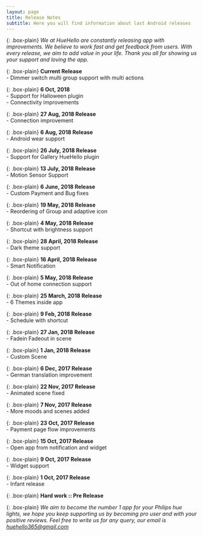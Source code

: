 ```yaml
---
layout: page
title: Release Notes
subtitle: Here you will find information about last Android releases
---
```


{: .box-plain}
*We at HueHello are constantly releasing app with improvements. We believe to work fast and get feedback from users. With every release, we aim to add value in your life. Thank you all for showing us your support and loving the app.*

{: .box-plain}
 **Current Release**<br/> - Dimmer switch multi group support with multi actions

{: .box-plain}
 **6 Oct, 2018**<br/> - Support for Halloween plugin<br/> - Connectivity improvements


{: .box-plain}
 **27 Aug, 2018 Release**<br/> - Connection improvement

{: .box-plain}
 **6 Aug, 2018 Release**<br/> - Android wear support

 {: .box-plain}
 **26 July, 2018 Release**<br/> - Support for Gallery HueHello plugin

 {: .box-plain}
 **13 July, 2018 Release**<br/> - Motion Sensor Support

 {: .box-plain}
 **6 June, 2018 Release**<br/> - Custom Payment and Bug fixes

{: .box-plain}
 **19 May, 2018 Release**<br/> - Reordering of Group and adaptive icon 

 {: .box-plain}
 **4 May, 2018 Release**<br/> - Shortcut with brightness support

 {: .box-plain}
 **28 April, 2018 Release**<br/> - Dark theme support

 {: .box-plain}
 **16 April, 2018 Release**<br/> - Smart Notification

 {: .box-plain}
 **5 May, 2018 Release**<br/> - Out of home connection support

 {: .box-plain}
 **25 March, 2018 Release**<br/> - 6 Themes inside app

  {: .box-plain}
 **9 Feb, 2018 Release**<br/> - Schedule with shortcut

  {: .box-plain}
 **27 Jan, 2018 Release**<br/> - Fadein Fadeout in scene

  {: .box-plain}
 **1 Jan, 2018 Release**<br/> - Custom Scene

  {: .box-plain}
 **6 Dec, 2017 Release**<br/> - German translation improvement

  {: .box-plain}
 **22 Nov, 2017 Release**<br/> - Animated scene fixed

  {: .box-plain}
 **7 Nov, 2017 Release**<br/> - More moods and scenes added

 {: .box-plain}
 **23 Oct, 2017 Release**<br/> - Payment page flow improvements

 {: .box-plain}
 **15 Oct, 2017 Release**<br/> - Open app from notification and widget

 {: .box-plain}
 **9 Oct, 2017 Release**<br/> - Widget support

{: .box-plain}
**1 Oct, 2017 Release**<br/> - Infant release

{: .box-plain}
**Hard work :: Pre Release**


{: .box-plain}
*We aim to become the number 1 app for your Philips hue lights, we hope you keep supporting us by becoming pro user and with your positive reviews. Feel free to write us for any query, our email is huehello365@gmail.com*
